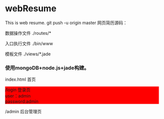 # webResume
This is web resume.
git push -u origin master
网页简历源码：
  <p>数据操作文件 ./routes/*
  <p>入口执行文件  ./bin/www
  <p>模板文件   ./views/*.jade
  <h3>使用mongoDB+node.js+jade构建。</h3>
  <p>index.html 首页</p>
  <div style="background:red">
    /login  登录页</br>
    user：admin<br />
    password:admin 
   </div>
  <p>/admin  后台管理页 
  
